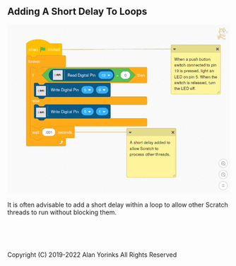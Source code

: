 ## Adding A Short Delay To Loops

![](./images/delay.png)

It is often advisable to add a short delay within a loop to allow other
Scratch threads to run without blocking them.

<br> <br> <br>


Copyright (C) 2019-2022 Alan Yorinks All Rights Reserved
